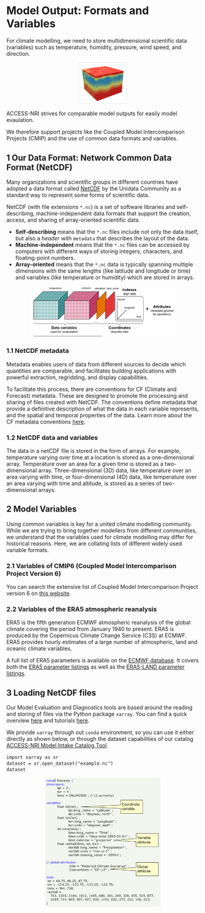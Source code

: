 # Model Output: Formats and Variables

<!-- For this content, I have used a lot of text from this website: https://pro.arcgis.com/en/pro-app/latest/help/data/multidimensional/fundamentals-of-netcdf-data-storage.htm -->

For climate modelling, we need to store multidimensional scientific data (variables) such as temperature, humidity, pressure, wind speed, and direction.

<div style="text-align: center;">
     <img src="../../../assets/model_evaluation/netcdf_example.png" alt="Example of a three-dimensional data array" width="25%"/>
 </div>

ACCESS-NRI strives for comparable model outputs for easily model evaulation.

We therefore support projects like the Coupled Model Intercomparison Projects (CMIP) and the use of common data formats and variables.

## 1 Our Data Format: Network Common Data Format (NetCDF)

Many organizations and scientific groups in different countries have adopted a data format called [NetCDF](https://www.unidata.ucar.edu/software/NetCDF/) by the Unidata Community as a standard way to represent some forms of scientific data.

NetCDF (with file extensions `*.nc`) is a set of software libraries and self-describing, machine-independent data formats that support the creation, access, and sharing of array-oriented scientific data.

- **Self-describing** means that the `*.nc` files include not only the data itself, but also a *header* with `metadata` that describes the layout of the data.
- **Machine-independent** means that the  `*.nc` files can be accessed by computers with different ways of storing integers, characters, and floating-point numbers.
- **Array-oriented** means that the `*.nc` data is typically spanning multiple dimensions with the same lengths (like latitude and longitude or time) and variables (like temperature or humidity) which are stored in arrays.

<div style="text-align: center;">
     <img src="../../../assets/model_evaluation/NetCDF_1.png" alt="Schematic of a NetCDF file with data (temperature and pressure as variables stored over the dimensions latitude, longitude, and time) and metadata" width="75%"/>
 </div>

### 1.1 NetCDF metadata

Metadata enables users of data from different sources to decide which quantities are comparable, and facilitates building applications with powerful extraction, regridding, and display capabilities.

To facilitate this process, there are conventions for CF (Climate and Forecast) metadata. These are designed to promote the processing and sharing of files created with NetCDF. The conventions define metadata that provide a definitive description of what the data in each variable represents, and the spatial and temporal properties of the data. Learn more about the CF metadata conventions [here](http://cfconventions.org).

### 1.2 NetCDF data and variables

The data in a netCDF file is stored in the form of arrays. For example, temperature varying over time at a location is stored as a one-dimensional array. Temperature over an area for a given time is stored as a two-dimensional array. Three-dimensional (3D) data, like temperature over an area varying with time, or four-dimensional (4D) data, like temperature over an area varying with time and altitude, is stored as a series of two-dimensional arrays.

## 2 Model Variables

Using common variables is key for a united climate modelling community. While we are trying to bring together modellers from different communities, we understand that the variables used for climate modelling may differ for historical reasons. Here, we are collating lists of different widely used variable formats.

<!-- We have created a prototype of markdown files with variable tables that can be queried via jquery -->
<!-- Because they were not ready for quick searches (jquery with extended html tables is slow), we did not include them in the Legacy Relase (July/August 2023). -->
<!-- The code and markdown files are hosted on a github repository, however: https://github.com/svenbuder/access_model_variables -->

### 2.1 Variables of CMIP6 (Coupled Model Intercomparison Project Version 6)

You can search the extensive list of Coupled Model Intercomparison Project version 6 on [this website](Chttps://clipc-services.ceda.ac.uk/dreq/index/var.html).

### 2.2 Variables of the ERA5 atmospheric reanalysis

ERA5 is the fifth generation ECMWF atmospheric reanalysis of the global climate covering the period from January 1940 to present. ERA5 is produced by the Copernicus Climate Change Service (C3S) at ECMWF. ERA5 provides hourly estimates of a large number of atmospheric, land and oceanic climate variables.

A full list of ERA5 parameters is available on the [ECMWF database](https://codes.ecmwf.int/grib/param-db/). It covers both the [ERA5 parameter listings](https://confluence.ecmwf.int/display/CKB/ERA5%3A+data+documentation#ERA5:datadocumentation-Parameterlistings) as well as the [ERA5-LAND parameter listings](https://confluence.ecmwf.int/display/CKB/ERA5-Land%3A+data+documentation#ERA5Land:datadocumentation-parameterlistingParameterlistings).

## 3 Loading NetCDF files

Our Model Evaluation and Diagnostics tools are based around the reading and storing of files via the Python package `xarray`. You can find a quick overview [here](https://docs.xarray.dev/en/stable/getting-started-guide/quick-overview.html) and tutorials [here](
https://tutorial.xarray.dev/intro.html#).

We provide `xarray` through out `conda` environment, so you can use it either directly as shown below, or through the dataset capabilities of our catalog [ACCESS-NRI Model Intake Catalog Tool](../../model_evaluation_model_catalogs/index.md).

```
import xarray as xr
dataset = xr.open_dataset("example.nc")
dataset
```

<div style="text-align: center;">
     <img src="../../../assets/model_evaluation/netcdf_example.jpg" alt="Example of an actual NetCDF file with data (precipitation/rainfall over the dimensions latitude, longitude, and time) and metadata. Picture from https://pro.arcgis.com/en/pro-app/latest/help/data/multidimensional/fundamentals-of-netcdf-data-storage.html" width="60%"/>
 </div>